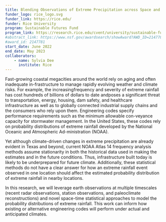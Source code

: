 ```yaml
---
title: Blending Observations of Extreme Precipitation across Space and Time to Improve Stormwater Management in Houston
funder_logo: rice_logo.svg
funder_link: https://rice.edu/
funder: Rice University
program: Sustainable Futures Fund
program_link: https://research.rice.edu/cvent/university/sustainable-futures-fund
#abstract_link: https://www.nsf.gov/awardsearch/showAward?AWD_ID=2147781
#award_id: 2147781
start_date: June 2022
end_date: May 2023
collaborators:
    - name: Sylvia Dee
      institute: Rice
---
```


Fast-growing coastal megacities around the world rely on aging and often inadequate in-frastructure to manage rapidly evolving weather and climate risks.
For example, the increasingfrequency and severity of extreme rainfall has cost hundreds of billions of dollars to date andposes a significant threat to transportation, energy, housing, dam safety, and healthcare infrastructure as well as to globally connected industrial supply chains and the consumers who rely upon them.
Engineering codes specify performance requirements such as the minimum allowable con-veyance capacity for stormwater management.
In the United States, these codes rely on probability distributions of extreme rainfall developed by the National Oceanic and Atmospheric Ad-ministration (NOAA).

Yet although climate-driven changes in extreme precipitation are already evident in Texas and beyond, current NOAA Atlas 14 frequency analysis methods assume stationarity in both the historical data used in making the estimates and in the future conditions.
Thus, infrastructure built today is likely to be underprepared for future climate.
Additionally, these statistical methods do not have a clear answer for how an extreme rainfall event observed in one location should affect the estimated probability distribution of extreme rainfall in nearby locations.

In this research, we will leverage earth observations at multiple timescales (recent radar observations, station observations, and paleoclimate reconstructions) and novel space-time statistical approaches to model the probability distributions of extreme rainfall.
This work can inform how existing or alternative engineering codes will perform under actual and anticipated climates.
